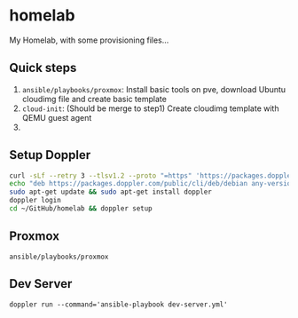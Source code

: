 # homelab

My Homelab, with some provisioning files...

## Quick steps

1. `ansible/playbooks/proxmox`: Install basic tools on pve, download Ubuntu cloudimg file and create basic template
2. `cloud-init`: (Should be merge to step1) Create cloudimg template with QEMU guest agent
3. 

## Setup Doppler

```sh
curl -sLf --retry 3 --tlsv1.2 --proto "=https" 'https://packages.doppler.com/public/cli/gpg.DE2A7741A397C129.key' | sudo apt-key add -
echo "deb https://packages.doppler.com/public/cli/deb/debian any-version main" | sudo tee /etc/apt/sources.list.d/doppler-cli.list
sudo apt-get update && sudo apt-get install doppler
doppler login
cd ~/GitHub/homelab && doppler setup
```

## Proxmox

`ansible/playbooks/proxmox`

## Dev Server

`doppler run --command='ansible-playbook dev-server.yml'`
